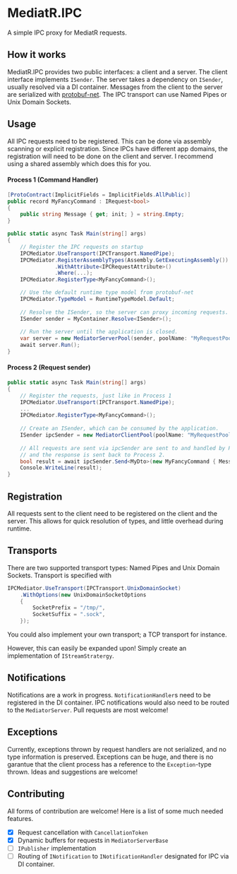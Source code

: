 # MediatR.IPC
A simple IPC proxy for MediatR requests.

## How it works
MediatR.IPC provides two public interfaces: a client and a server. The client interface implements `ISender`. The server takes a dependency on `ISender`, usually resolved via a DI container. Messages from the client to the server are serialized with [protobuf-net](https://github.com/protobuf-net/protobuf-net). The IPC transport can use Named Pipes or Unix Domain Sockets. 

## Usage
All IPC requests need to be registered. This can be done via assembly scanning or explicit registration.
Since IPCs have different app domains, the registration will need to be done on the client and server.
I recommend using a shared assembly which does this for you.

#### Process 1 (Command Handler)
```csharp
[ProtoContract(ImplicitFields = ImplicitFields.AllPublic)]
public record MyFancyCommand : IRequest<bool>
{
    public string Message { get; init; } = string.Empty;
}

public static async Task Main(string[] args)
{
    // Register the IPC requests on startup
    IPCMediator.UseTransport(IPCTransport.NamedPipe);
    IPCMediator.RegisterAssemblyTypes(Assembly.GetExecutingAssembly())
               .WithAttribute<IPCRequestAttribute>()
               .Where(...);
    IPCMediator.RegisterType<MyFancyCommand>();

    // Use the default runtime type model from protobuf-net
    IPCMediator.TypeModel = RuntimeTypeModel.Default;
        
    // Resolve the ISender, so the server can proxy incoming requests.
    ISender sender = MyContainer.Resolve<ISender>();
    
    // Run the server until the application is closed.
    var server = new MediatorServerPool(sender, poolName: "MyRequestPool", poolSize: 8);
    await server.Run();
}
```

#### Process 2 (Request sender)
```csharp
public static async Task Main(string[] args)
{
    // Register the requests, just like in Process 1
    IPCMediator.UseTransport(IPCTransport.NamedPipe);
    ...
    IPCMediator.RegisterType<MyFancyCommand>();
        
    // Create an ISender, which can be consumed by the application.
    ISender ipcSender = new MediatorClientPool(poolName: "MyRequestPool", poolSize: 8);
    
    // All requests are sent via ipcSender are sent to and handled by Process 1,
    // and the response is sent back to Process 2.
    bool result = await ipcSender.Send<MyDto>(new MyFancyCommand { Message = "Hello!" });
    Console.WriteLine(result);
}
```

## Registration
All requests sent to the client need to be registered on the client and the server. This allows for quick resolution of types, and little overhead during runtime.

## Transports
There are two supported transport types: Named Pipes and Unix Domain Sockets. Transport is specified with
```csharp
IPCMediator.UseTransport(IPCTransport.UnixDomainSocket)
    .WithOptions(new UnixDomainSocketOptions
    {
        SocketPrefix = "/tmp/",
        SocketSuffix = ".sock",
    });
```
You could also implement your own transport; a TCP transport for instance.


However, this can easily be expanded upon! Simply create an implementation of `IStreamStratergy`.

## Notifications
Notifications are a work in progress. `NotificationHandler`s need to be registered in the DI container. IPC notifications would also need to be routed to the `MediatorServer`. Pull requests are most welcome!

## Exceptions
Currently, exceptions thrown by request handlers are not serialized, and no type information is preserved. Exceptions can be huge, and there is no garantue that the client process has a reference to the `Exception`-type thrown. Ideas and suggestions are welcome!

## Contributing
All forms of contribution are welcome! Here is a list of some much needed features.

- [x] Request cancellation with `CancellationToken`
- [x] Dynamic buffers for requests in `MediatorServerBase`
- [ ] `IPublisher` implementation
- [ ]  Routing of `INotification` to `INotificationHandler` designated for IPC via DI container.
